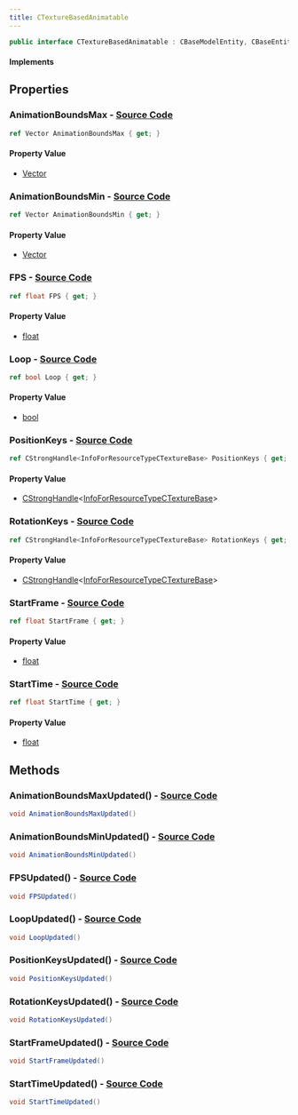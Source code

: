 ```yaml
---
title: CTextureBasedAnimatable
---
```


```csharp
public interface CTextureBasedAnimatable : CBaseModelEntity, CBaseEntity, CEntityInstance, ISchemaClass<CEntityInstance>, ISchemaClass<CBaseEntity>, ISchemaClass<CBaseModelEntity>, ISchemaClass<CTextureBasedAnimatable>, ISchemaField, ISchemaClass, INativeHandle
```

#### Implements

## Properties

### **AnimationBoundsMax** - [Source Code](https://github.com/swiftly-solution/swiftlys2/blob/main/managed/src/SwiftlyS2.Generated/Schemas/Interfaces/CTextureBasedAnimatable.cs#L26)

```csharp
ref Vector AnimationBoundsMax { get; }
```

#### Property Value

- [Vector](/docs/api/shared/natives/vector)

### **AnimationBoundsMin** - [Source Code](https://github.com/swiftly-solution/swiftlys2/blob/main/managed/src/SwiftlyS2.Generated/Schemas/Interfaces/CTextureBasedAnimatable.cs#L24)

```csharp
ref Vector AnimationBoundsMin { get; }
```

#### Property Value

- [Vector](/docs/api/shared/natives/vector)

### **FPS** - [Source Code](https://github.com/swiftly-solution/swiftlys2/blob/main/managed/src/SwiftlyS2.Generated/Schemas/Interfaces/CTextureBasedAnimatable.cs#L18)

```csharp
ref float FPS { get; }
```

#### Property Value

- [float](https://learn.microsoft.com/dotnet/api/system.single)

### **Loop** - [Source Code](https://github.com/swiftly-solution/swiftlys2/blob/main/managed/src/SwiftlyS2.Generated/Schemas/Interfaces/CTextureBasedAnimatable.cs#L16)

```csharp
ref bool Loop { get; }
```

#### Property Value

- [bool](https://learn.microsoft.com/dotnet/api/system.boolean)

### **PositionKeys** - [Source Code](https://github.com/swiftly-solution/swiftlys2/blob/main/managed/src/SwiftlyS2.Generated/Schemas/Interfaces/CTextureBasedAnimatable.cs#L20)

```csharp
ref CStrongHandle<InfoForResourceTypeCTextureBase> PositionKeys { get; }
```

#### Property Value

- [CStrongHandle](/docs/api/shared/natives/cstronghandle-1)<[InfoForResourceTypeCTextureBase](/docs/api/shared/schemadefinitions/infoforresourcetypectexturebase)>

### **RotationKeys** - [Source Code](https://github.com/swiftly-solution/swiftlys2/blob/main/managed/src/SwiftlyS2.Generated/Schemas/Interfaces/CTextureBasedAnimatable.cs#L22)

```csharp
ref CStrongHandle<InfoForResourceTypeCTextureBase> RotationKeys { get; }
```

#### Property Value

- [CStrongHandle](/docs/api/shared/natives/cstronghandle-1)<[InfoForResourceTypeCTextureBase](/docs/api/shared/schemadefinitions/infoforresourcetypectexturebase)>

### **StartFrame** - [Source Code](https://github.com/swiftly-solution/swiftlys2/blob/main/managed/src/SwiftlyS2.Generated/Schemas/Interfaces/CTextureBasedAnimatable.cs#L30)

```csharp
ref float StartFrame { get; }
```

#### Property Value

- [float](https://learn.microsoft.com/dotnet/api/system.single)

### **StartTime** - [Source Code](https://github.com/swiftly-solution/swiftlys2/blob/main/managed/src/SwiftlyS2.Generated/Schemas/Interfaces/CTextureBasedAnimatable.cs#L28)

```csharp
ref float StartTime { get; }
```

#### Property Value

- [float](https://learn.microsoft.com/dotnet/api/system.single)

## Methods

### **AnimationBoundsMaxUpdated()** - [Source Code](https://github.com/swiftly-solution/swiftlys2/blob/main/managed/src/SwiftlyS2.Generated/Schemas/Interfaces/CTextureBasedAnimatable.cs#L37)

```csharp
void AnimationBoundsMaxUpdated()
```

### **AnimationBoundsMinUpdated()** - [Source Code](https://github.com/swiftly-solution/swiftlys2/blob/main/managed/src/SwiftlyS2.Generated/Schemas/Interfaces/CTextureBasedAnimatable.cs#L36)

```csharp
void AnimationBoundsMinUpdated()
```

### **FPSUpdated()** - [Source Code](https://github.com/swiftly-solution/swiftlys2/blob/main/managed/src/SwiftlyS2.Generated/Schemas/Interfaces/CTextureBasedAnimatable.cs#L33)

```csharp
void FPSUpdated()
```

### **LoopUpdated()** - [Source Code](https://github.com/swiftly-solution/swiftlys2/blob/main/managed/src/SwiftlyS2.Generated/Schemas/Interfaces/CTextureBasedAnimatable.cs#L32)

```csharp
void LoopUpdated()
```

### **PositionKeysUpdated()** - [Source Code](https://github.com/swiftly-solution/swiftlys2/blob/main/managed/src/SwiftlyS2.Generated/Schemas/Interfaces/CTextureBasedAnimatable.cs#L34)

```csharp
void PositionKeysUpdated()
```

### **RotationKeysUpdated()** - [Source Code](https://github.com/swiftly-solution/swiftlys2/blob/main/managed/src/SwiftlyS2.Generated/Schemas/Interfaces/CTextureBasedAnimatable.cs#L35)

```csharp
void RotationKeysUpdated()
```

### **StartFrameUpdated()** - [Source Code](https://github.com/swiftly-solution/swiftlys2/blob/main/managed/src/SwiftlyS2.Generated/Schemas/Interfaces/CTextureBasedAnimatable.cs#L39)

```csharp
void StartFrameUpdated()
```

### **StartTimeUpdated()** - [Source Code](https://github.com/swiftly-solution/swiftlys2/blob/main/managed/src/SwiftlyS2.Generated/Schemas/Interfaces/CTextureBasedAnimatable.cs#L38)

```csharp
void StartTimeUpdated()
```

